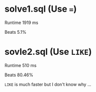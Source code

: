 # solve1.sql (Use `=`)

Runtime 1919 ms

Beats 5.1%

# sovle2.sql (Use `LIKE`)

Runtime 510 ms

Beats 80.46%

`LIKE` is much faster but I don't know why ...
